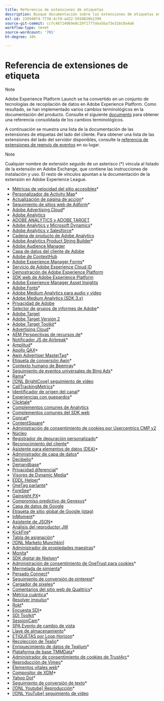 ```yaml
---
title: Referencia de extensiones de etiquetas
description: Busque documentación sobre las extensiones de etiquetas en Adobe Experience Platform.
exl-id: 226948f4-7738-4cfd-ad22-5934820b1399
source-git-commit: ccfc46714069e8c29f1777dea5ba73e318c0a4a6
workflow-type: tm+mt
source-wordcount: '701'
ht-degree: 10%

---
```


# Referencia de extensiones de etiqueta

>[!NOTE]
>
>Adobe Experience Platform Launch se ha convertido en un conjunto de tecnologías de recopilación de datos en Adobe Experience Platform. Como resultado, se han implementado varios cambios terminológicos en la documentación del producto. Consulte el siguiente [documento](../../term-updates.md) para obtener una referencia consolidada de los cambios terminológicos.

A continuación se muestra una lista de la documentación de las extensiones de etiquetas del lado del cliente. Para obtener una lista de las extensiones del lado del servidor disponibles, consulte la [referencia de extensiones de reenvío de eventos](../server/overview.md) en su lugar.

>[!NOTE]
>
>Cualquier nombre de extensión seguido de un asterisco (*) vincula al listado de la extensión en Adobe Exchange, que contiene las instrucciones de instalación y uso. El resto de vínculos apuntan a la documentación de la extensión en Adobe Experience League.

* [Métricas de velocidad del sitio accesibles](https://exchange.adobe.com/apps/ec/103053)*
* [Personalizador de Activity Map](https://exchange.adobe.com/apps/ec/101531)*
* [Actualización de página de acción](https://exchange.adobe.com/apps/ec/102848)*
* [Seguimiento de sitios web de Adform](https://exchange.adobe.com/apps/ec/103195)*
* [Adobe Advertising Cloud](https://exchange.adobe.com/apps/ec/100155)*
* [Adobe Analytics](./analytics/overview.md)
* [ADOBE ANALYTICS y ADOBE TARGET](https://exchange.adobe.com/apps/ec/105363/*6sense-for-analytics-and-target)
* [Adobe Analytics y Microsoft Dynamics](https://exchange.adobe.com/apps/ec/102966)*
* [Adobe Analytics y Salesforce](https://exchange.adobe.com/apps/ec/101530)*
* [Cadena de producto de Adobe Analytics](./product-string/overview.md)
* [Adobe Analytics Product String Builder](https://exchange.adobe.com/apps/ec/101461)*
* [Adobe Audience Manager](./audience-manager/overview.md)
* [Capa de datos del cliente de Adobe](./client-data-layer/overview.md)
* [Adobe de ContextHub](./contexthub/overview.md)
* [Adobe Experience Manager Forms](https://exchange.adobe.com/apps/ec/107493)*
* [Servicio de Adobe Experience Cloud ID](./id-service/overview.md)
* [Demostración de Adobe Experience Platform](./platform-demo/overview.md)
* [SDK web de Adobe Experience Platform](./sdk/overview.md)
* [Adobe Experience Manager Asset Insights](./asset-insights/overview.md)
* [Adobe Fonts](https://exchange.adobe.com/apps/ec/101538)*
* [Adobe Medium Analytics para audio y vídeo](./media-analytics/overview.md)
* [Adobe Medium Analytics (SDK 3.x)](./media-analytics-3x/overview.md)
* [Privacidad de Adobe](./privacy/overview.md)
* [Selector de grupos de informes de Adobe](https://exchange.adobe.com/apps/ec/100640)*
* [Adobe Target](./target/overview.md)
* [Adobe Target Versión 2](./target-v2/overview.md)
* [Adobe Target Toolkit](https://exchange.adobe.com/apps/ec/100640)*
* [Advertising Cloud](https://exchange.adobe.com/apps/ec/100640)*
* [AEM Perspectivas de recursos de](https://exchange.adobe.com/apps/ec/103406)*
* [Notificador JS de Airbreak](https://exchange.adobe.com/apps/ec/103342)*
* [Amplitud](https://exchange.adobe.com/apps/ec/108010)*
* [Apollo QAX](https://exchange.adobe.com/apps/ec/105068)*
* [Awin Advertiser MasterTag](https://exchange.adobe.com/apps/ec/103176)*
* [Etiqueta de conversión Awin](https://exchange.adobe.com/apps/ec/103240)*
* [Contexto humano de Beemray](https://exchange.adobe.com/apps/ec/101063)*
* [Seguimiento de eventos universales de Bing Ads](https://exchange.adobe.com/apps/ec/100154)*
* [Rama](https://exchange.adobe.com/apps/ec/101382)*
* [[!DNL BrightCove] seguimiento de vídeo](./brightcove/overview.md)
* [CallTrackingMetrics](https://exchange.adobe.com/apps/ec/107695)*
* [Identificador de origen del canal](https://exchange.adobe.com/apps/ec/101412)*
* [Experiencias con guepardos](https://exchange.adobe.com/apps/ec/102759)*
* [Clicktale](https://exchange.adobe.com/apps/ec/100082)*
* [Complementos comunes de Analytics](./plugins/overview.md)
* [Complementos comunes del SDK web](./web-sdk-plugins/overview.md)
* [Concat](https://exchange.adobe.com/apps/ec/104690)*
* [ContentSquare](https://exchange.adobe.com/apps/ec/100364)*
* [Administración de consentimiento de cookies por Usercentrics CMP v2](https://exchange.adobe.com/apps/ec/*107037)
* [Núcleo](./core/overview.md)
* [Registrador de depuración personalizado](https://exchange.adobe.com/apps/ec/104698)*
* [Reconocimiento del cliente](https://exchange.adobe.com/apps/ec/100688)*
* [Asistente para elementos de datos (DEA)](https://exchange.adobe.com/apps/ec/101413)*
* [Administrador de capa de datos](https://exchange.adobe.com/apps/ec/101462)*
* [Decibelio](https://exchange.adobe.com/apps/ec/100913)*
* [Demandbase](https://exchange.adobe.com/apps/ec/101605)*
* [Privacidad diferencial](https://exchange.adobe.com/apps/ec/104535)*
* [Visores de Dynamic Media](https://exchange.adobe.com/apps/ec/103048)*
* [EDDL Helper](https://exchange.adobe.com/apps/ec/107691)*
* [OneTag parlante](https://exchange.adobe.com/apps/ec/101392)*
* [ForeSee](https://exchange.adobe.com/apps/ec/100164)*
* [Gainsight PX](https://exchange.adobe.com/apps/ec/103343)*
* [Compromiso predictivo de Genesys](https://exchange.adobe.com/apps/ec/106148)*
* [Capa de datos de Google](./google-data-layer/overview.md)
* [Etiqueta de sitio global de Google (gtag)](https://exchange.adobe.com/apps/ec/101437/*google-global-site-tag-gtag)
* [InMoment](https://exchange.adobe.com/apps/ec/100847)*
* [Asistente de JSON](https://exchange.adobe.com/apps/ec/106449)*
* [Análisis del reproductor JW](https://exchange.a[](https://exchange.adobe.com/apps/ec/101460/*sdi-toolkit)dobe.com/apps/ec/101523)
* [KickFire](https://exchange.adobe.com/apps/ec/101621)*
* [Tabla de asignación](https://exchange.adobe.com/apps/ec/103136)*
* [[!DNL Marketo Munchkin]](./marketo/overview.md)
* [Administrador de propiedades maestras](https://exchange.adobe.com/apps/ec/102992)*
* [Monita](https://exchange.adobe.com/apps/ec/106544)*
* [SDK digital de Nielsen](https://exchange.adobe.com/apps/ec/101361)*
* [Administración de consentimiento de OneTrust para cookies](https://exchange.adobe.com/apps/ec/100340)*
* [Mermelada de pimienta](https://exchange.adobe.com/apps/ec/103587)*
* [Persado Connect](https://exchange.adobe.com/apps/ec/103745)*
* [Seguimiento de conversión de pinterest](https://exchange.adobe.com/apps/ec/100523)*
* [Cargador de píxeles](https://exchange.adobe.com/apps/ec/100152)*
* [Comentarios del sitio web de Qualtrics](https://exchange.adobe.com/apps/ec/101569)*
* [Métrica cuántica](https://exchange.adobe.com/apps/ec/101535)*
* [Resolver impulso](https://exchange.adobe.com/apps/ec/108352)*
* [Rokt](https://exchange.adobe.com/apps/ec/107591)*
* [Encuesta SDI](https://exchange.adobe.com/apps/ec/102991)*
* [SDI Toolkit](https://exchange.adobe.com/apps/ec/101460)*
* [SessionCam](https://exchange.adobe.com/apps/ec/100517)*
* [SPA Evento de cambio de vista](https://partners.adobe.com/exchangeprogram/experiencecloud/exchange.details.105867.html)
* [Llave de almacenamiento](https://exchange.adobe.com/apps/ec/102990)*
* [ETIQUETAS por Loop Horizon](https://exchange.adobe.com/apps/ec/106092)*
* [Recolección de Tealio](https://exchange.adobe.com/apps/ec/104217)*
* [Enriquecimiento de datos de Tealium](https://exchange.adobe.com/apps/ec/104217)*
* [Plataforma de base TMMData](https://exchange.adobe.com/apps/ec/100148)*
* [Administrador de consentimiento de cookies de TrustArc](https://exchange.adobe.com/apps/ec/107037)*
* [Reproducción de Vimeo](https://exchange.adobe.com/apps/ec/108937)*
* [Elementos vitales web](https://exchange.adobe.com/apps/ec/106769)*
* [Compositor de XDM](https://exchange.adobe.com/apps/ec/106062)*
* [Yahoo Dot](https://exchange.adobe.com/apps/ec/106062)*
* [Seguimiento de conversión de texto](https://exchange.adobe.com/apps/ec/103174)*
* [[!DNL Youtube] Reproducción](https://exchange.adobe.com/apps/ec/103174)*
* [[!DNL YouTube] seguimiento de vídeo](./youtube/overview.md)
